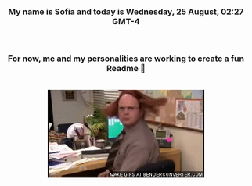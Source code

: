 


<div align="center">
<h3 >My name is Sofia and today is Wednesday, 25 August, 02:27 GMT-4</h3><br>
<h3 >For now, me and my personalities are working to create a fun Readme 👋
</h3><br>
<img src='img/dwight.gif' alt='working...'/>
</div>
